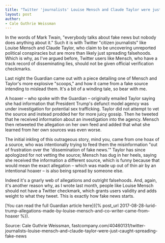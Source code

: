 ```yaml
---
title: "Twitter 'journalists' Louise Mensch and Claude Taylor were just caught spreading fake news"
layout: post
author:
- Cale Guthrie Weissman
---
```


In the words of Mark Twain, "everybody talks about fake news but nobody does anything about it." Such it is with Twitter "citizen journalists" like Louise Mensch and Claude Taylor, who claim to be uncovering unreported political conspiracies but are more than likely just spreading falsehoods. Which is why, as I've argued before, Twitter users like Mensch, who have a track record of disseminating lies, should not be given official verification checkmarks.

Last night the Guardian came out with a piece detailing one of Mensch and Taylor's more explosive "scoops," and how it came from a fake source intending to mislead them. It's a bit of a winding tale, so bear with me.

A hoaxer – who spoke with the Guardian – originally emailed Taylor saying she had information that President Trump's defunct model agency was under investigation for potential sex trafficking. Taylor did not attempt to vet the source and instead prodded her for more juicy gossip. Then he tweeted that he received information about an investigation into the agency. Mensch then retweeted the allegation on her own feed and added that what she learned from her own sources was even worse.

The initial inkling of this outrageous story, mind you, came from one hoax of a source, who was intentionally trying to feed them the misinformation "out of frustration over the 'dissemination of fake news.'" Taylor has since apologized for not vetting the source; Mensch has dug in her heels, saying she received the information a different source, which is funny because that would mean the exact allegation – which was made up out of thin air by an intentional hoaxer – is also being spread by someone else.

Indeed it's a gnarly web of allegations and outright falsehoods. And, again, it's another reason why, as I wrote last month, people like Louise Mensch should not have a Twitter checkmark, which grants users validity and adds weight to what they tweet. This is exactly how fake news starts.

[You can read the full Guardian article here]({% post_url 2017-08-28-lurid-trump-allegations-made-by-louise-mensch-and-co-writer-came-from-hoaxer %}).

Source: Cale Guthrie Weissman, fastcompany.com/40460131/twitter-journalists-louise-mensch-and-claude-taylor-were-just-caught-spreading-fake-news
